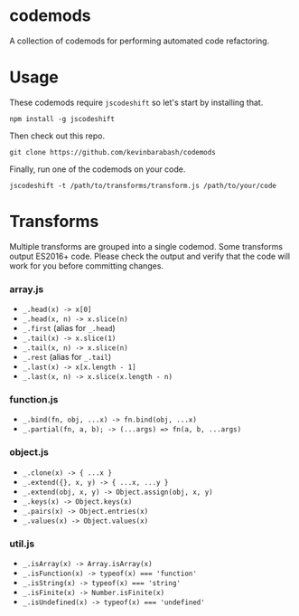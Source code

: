 # codemods
A collection of codemods for performing automated code refactoring.

# Usage

These codemods require `jscodeshift` so let's start by installing that.

    npm install -g jscodeshift

Then check out this repo.

    git clone https://github.com/kevinbarabash/codemods

Finally, run one of the codemods on your code.

    jscodeshift -t /path/to/transforms/transform.js /path/to/your/code

# Transforms

Multiple transforms are grouped into a single codemod.  Some transforms output
ES2016+ code.  Please check the output and verify that the code will work for
you before committing changes.

### array.js

- `_.head(x) -> x[0]`
- `_.head(x, n) -> x.slice(n)`
- `_.first` (alias for `_.head`)
- `_.tail(x) -> x.slice(1)`
- `_.tail(x, n) -> x.slice(n)`
- `_.rest` (alias for `_.tail`)
- `_.last(x) -> x[x.length - 1]`
- `_.last(x, n) -> x.slice(x.length - n)`

### function.js

- `_.bind(fn, obj, ...x) -> fn.bind(obj, ...x)`
- `_.partial(fn, a, b); -> (...args) => fn(a, b, ...args)`

### object.js

- `_.clone(x) -> { ...x }`
- `_.extend({}, x, y) -> { ...x, ...y }`
- `_.extend(obj, x, y) -> Object.assign(obj, x, y)`
- `_.keys(x) -> Object.keys(x)`
- `_.pairs(x) -> Object.entries(x)`
- `_.values(x) -> Object.values(x)`

### util.js

- `_.isArray(x) -> Array.isArray(x)`
- `_.isFunction(x) -> typeof(x) === 'function'`
- `_.isString(x) -> typeof(x) === 'string'`
- `_.isFinite(x) -> Number.isFinite(x)`
- `_.isUndefined(x) -> typeof(x) === 'undefined'`
